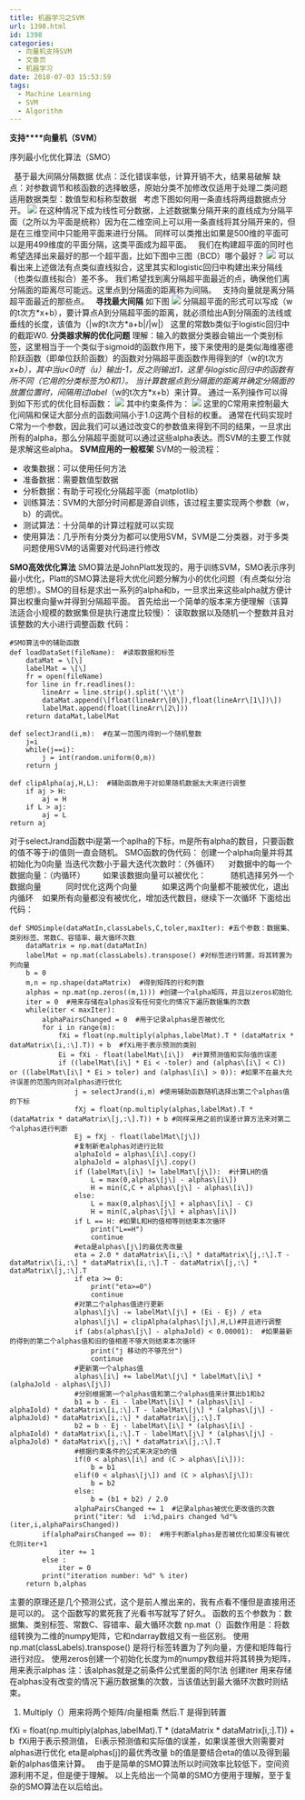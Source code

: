 ```yaml
---
title: 机器学习之SVM
url: 1398.html
id: 1398
categories:
  - 向量机支持SVM
  - 文章页
  - 机器学习
date: 2018-07-03 15:53:59
tags:
  - Machine Learning
  - SVM
  - Algorithm
---
```


**支持****向量机（SVM）**

序列最小化优化算法（SMO）

  基于最大间隔分隔数据 优点：泛化错误率低，计算开销不大，结果易破解 缺点：对参数调节和核函数的选择敏感，原始分类不加修改仅适用于处理二类问题 适用数据类型：数值型和标称型数据   考虑下图如何用一条直线将两组数据点分开。 ![](http://47.100.4.8/wp-content/uploads/2018/07/QQ图片20180703154529.png) 在这种情况下成为线性可分数据，上述数据集分隔开来的直线成为分隔平面（之所以为平面是统称）因为在二维空间上可以用一条直线将其分隔开来的，但是在三维空间中只能用平面来进行分隔。 同样可以类推出如果是500维的平面可以是用499维度的平面分隔，这类平面成为超平面。   我们在构建超平面的同时也希望选择出来最好的那一个超平面，比如下图中三图（BCD）哪个最好？ ![](http://47.100.4.8/wp-content/uploads/2018/07/QQ图片20180703154619.png) 可以看出来上述做法有点类似直线拟合，这里其实和logistic回归中构建出来分隔线（也类似直线拟合）差不多。 我们希望找到离分隔超平面最近的点，确保他们离分隔面的距离尽可能远。这里点到分隔面的距离称为间隔。   支持向量就是离分隔超平面最近的那些点。   **寻找最大间隔** 如下图 ![](http://47.100.4.8/wp-content/uploads/2018/07/QQ图片20180703154733.png) 分隔超平面的形式可以写成（w的t次方\*x+b），要计算点A到分隔超平面的距离，就必须给出A到分隔面的法线或垂线的长度，该值为（|w的t次方\*a+b|/|w|） 这里的常数b类似于logistic回归中的截距W0. **分类器求解的优化问题** 理解：输入的数据分类器会输出一个类别标签，这里相当于一个类似于sigmoid的函数作用下，接下来使用的是类似海维塞德阶跃函数（即单位跃阶函数）的函数对分隔超平面函数作用得到的f（w的t次方*x+b），其中当u<0时f（u）输出-1，反之则输出1，这里与logistic回归中的函数有所不同（它用的分类标签为0和1）。 当计算数据点到分隔面的距离并确定分隔面的放置位置时，间隔用过label*（w的t次方*x+b）来计算。 通过一系列操作可以得到如下形式的优化目标函数： ![](http://47.100.4.8/wp-content/uploads/2018/07/QQ图片20180703154833.png) 其中约束条件为： ![](http://47.100.4.8/wp-content/uploads/2018/07/QQ图片20180703154903.png) 这里的C常用来控制最大化间隔和保证大部分点的函数间隔小于1.0这两个目标的权重。 通常在代码实现时C常为一个参数，因此我们可以通过改变C的参数值来得到不同的结果，一旦求出所有的alpha，那么分隔超平面就可以通过这些alpha表达。而SVM的主要工作就是求解这些alpha。 **SVM应用的一般框架** SVM的一般流程：

*   收集数据：可以使用任何方法
*   准备数据：需要数值型数据
*   分析数据：有助于可视化分隔超平面（matplotlib）
*   训练算法：SVM的大部分时间都是源自训练，该过程主要实现两个参数（w，b）的调优。
*   测试算法：十分简单的计算过程就可以实现
*   使用算法：几乎所有分类分为都可以使用SVM，SVM是二分类器，对于多类问题使用SVM的话需要对代码进行修改

**SMO高效优化算法** SMO算法是JohnPlatt发现的，用于训练SVM，SMO表示序列最小优化，Platt的SMO算法是将大优化问题分解为小的优化问题（有点类似分治的思想）。SMO的目标是求出一系列的alpha和b，一旦求出来这些alpha就方便计算出权重向量w并得到分隔超平面。 首先给出一个简单的版本来方便理解（该算法适合小规模的数据集但是执行速度比较慢）： 读取数据以及随机一个整数并且对该整数的大小进行调整函数 代码：
```
#SMO算法中的辅助函数
def loadDataSet(fileName):  #读取数据和标签
    dataMat = \[\]
    labelMat = \[\]
    fr = open(fileName)
    for line in fr.readlines():
        lineArr = line.strip().split('\\t')
        dataMat.append(\[float(lineArr\[0\]),float(lineArr\[1\])\])
        labelMat.append(float(lineArr\[2\]))
    return dataMat,labelMat

def selectJrand(i,m):  #在某一范围内得到一个随机整数
    j=i
    while(j==i):
        j = int(random.uniform(0,m))
    return j

def clipAlpha(aj,H,L):  #辅助函数用于对如果随机数据太大来进行调整
    if aj > H:
        aj = H
    if L > aj:
        aj = L
return aj
```
对于selectJrand函数中i是第一个aplha的下标，m是所有alpha的数目，只要函数的值不等于i的值则一直会随机。 SMO函数的伪代码： 创建一个alpha向量并将其初始化为0向量 当迭代次数小于最大迭代次数时：（外循环）    对数据中的每一个数据向量：（内循环）        如果该数据向量可以被优化：           随机选择另外一个数据向量           同时优化这两个向量           如果这两个向量都不能被优化，退出内循环    如果所有向量都没有被优化，增加迭代数目，继续下一次循环 下面给出代码：
```
def SMOSimple(dataMatIn,classLabels,C,toler,maxIter): #五个参数：数据集、类别标签、常数C、容错率、最大循环次数
    dataMatrix = np.mat(dataMatIn)
    labelMat = np.mat(classLabels).transpose() #对标签进行转置，将其转置为列向量
    b = 0
    m,n = np.shape(dataMatrix)  #得到矩阵的行和列数
    alphas = np.mat(np.zeros((m,1))) #创建一个alpha矩阵，并且以zeros初始化
    iter = 0  #用来存储在alphas没有任何变化的情况下遍历数据集的次数
    while(iter < maxIter):
        alphaPairsChanged = 0  #用于记录alphas是否被优化
        for i in range(m):
            fXi = float(np.multiply(alphas,labelMat).T * (dataMatrix * dataMatrix\[i,:\].T)) + b  #fXi用于表示预测的类别
            Ei = fXi - float(labelMat\[i\])  #计算预测值和实际值的误差
            if ((labelMat\[i\] * Ei < -toler) and (alphas\[i\] < C)) or ((labelMat\[i\] * Ei > toler) and (alphas\[i\] > 0)): #如果不在最大允许误差的范围内则对alphas进行优化
                j = selectJrand(i,m) #使用辅助函数随机选择出第二个alphas值的下标
                fXj = float(np.multiply(alphas,labelMat).T * (dataMatrix * dataMatrix\[j,:\].T)) + b #同样采用之前的误差计算方法来对第二个alphas进行判断
                Ej = fXj - float(labelMat\[j\])
                #复制新老alphas对进行比较
                alphaIold = alphas\[i\].copy() 
                alphaJold = alphas\[j\].copy()
                if (labelMat\[i\] != labelMat\[j\]):  #计算LH的值
                    L = max(0,alphas\[j\] - alphas\[i\])
                    H = min(C,C + alphas\[j\] - alphas\[i\])
                else:
                    L = max(0,alphas\[j\] + alphas\[i\] - C)
                    H = min(C,alphas\[j\] + alphas\[i\])
                if L == H: #如果L和H的值相等则结束本次循环
                    print("L==H")
                    continue
                #eta是alphas\[j\]的最优秀改量
                eta = 2.0 * dataMatrix\[i,:\] * dataMatrix\[j,:\].T - dataMatrix\[i,:\] * dataMatrix\[i,:\].T - dataMatrix\[j,:\] * dataMatrix\[j,:\].T
                if eta >= 0:
                    print("eta>=0")
                    continue
                #对第二个alphas值进行更新
                alphas\[j\] -= labelMat\[j\] + (Ei - Ej) / eta
                alphas\[j\] = clipAlpha(alphas\[j\],H,L)#并且进行调整
                if (abs(alphas\[j\] - alphaJold) < 0.00001):  #如果最新的得到的第二个alphas值和旧的值相差不够大则结束本次循环
                    print("j 移动的不够充分")
                    continue
                #更新第一个alphas值
                alphas\[i\] += labelMat\[j\] * labelMat\[i\] * (alphaJold - alphas\[j\])
                #分别根据第一个alphas值和第二个alphas值来计算出b1和b2
                b1 = b - Ei - labelMat\[i\] * (alphas\[i\] - alphaIold) * dataMatrix\[i,:\].T - labelMat\[j\] * (alphas\[j\] - alphaJold) * dataMatrix\[i,:\] * dataMatrix\[j,:\].T
                b2 = b - Ej - labelMat\[i\] * (alphas\[i\] - alphaIold) * dataMatrix\[i,:\].T - labelMat\[j\] * (alphas\[j\] - alphaJold) * dataMatrix\[j,:\] * dataMatrix\[j,:\].T
                #根据约束条件的公式来决定b的值
                if(0 < alphas\[i\] and (C > alphas\[i\])):
                    b = b1
                elif(0 < alphas\[j\]) and (C > alphas\[j\]):
                    b = b2
                else:
                    b = (b1 + b2) / 2.0
                alphaPairsChanged += 1  #记录alphas被优化更改值的次数
                print("iter: %d  i:%d,pairs changed %d"%(iter,i,alphaPairsChanged))
        if(alphaPairsChanged == 0):  #用于判断alphas是否被优化如果没有被优化则iter+1
            iter += 1
        else :
            iter = 0
        print("iteration number: %d" % iter)
    return b,alphas
```
主要的原理还是几个预测公式，这个是前人推出来的，我有点看不懂但是直接用还是可以的。 这个函数写的累死我了光看书写就写了好久。 函数的五个参数为：数据集、类别标签、常数C、容错率、最大循环次数 np.mat（）函数作用是：将数组转换为二维的numpy矩阵，它和ndarray数组又有一些区别。 使用np.mat(classLabels).transpose() 是将行标签转置为了列向量，方便和矩阵每行进行对应。 使用zeros创建一个初始化长度为m的numpy数组并将其转换为矩阵，用来表示alphas 注：该alphas就是之前条件公式里面的阿尔法 创建iter 用来存储在alphas没有改变的情况下遍历数据集的次数，当该值达到最大循环次数时则结束。

1.  Multiply（）用来将两个矩阵/向量相乘 然后.T 是得到转置

fXi = float(np.multiply(alphas,labelMat).T * (dataMatrix * dataMatrix\[i,:\].T)) + b  fXi用于表示预测值， Ei表示预测值和实际值的误差，如果误差很大则需要对alphas进行优化 eta是alphas\[j\]的最优秀改量 b的值是要结合eta的值以及得到最新的alphas值来计算。   由于是简单的SMO算法所以时间效率比较低下，空间资源利用不足，但是便于理解。 以上先给出一个简单的SMO方便用于理解，至于复杂的SMO算法在以后给出。